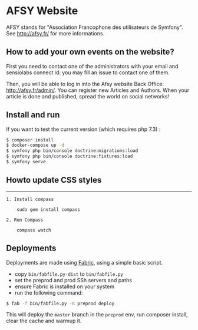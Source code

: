 # AFSY Website

AFSY stands for "Association Francophone des utilisateurs de Symfony".
See http://afsy.fr/ for more informations.

## How to add your own events on the website?

First you need to contact one of the administrators with your email and sensiolabs connect id: you may fill an issue to contact one of them.

Then, you will be able to log in into the Afsy website Back Office: http://afsy.fr/admin/. You can register new Articles and Authors.
When your article is done and published, spread the world on social networks!

## Install and run

If you want to test the current version (which requires php 7.3) :

```bash
$ composer install
$ docker-compose up -d
$ symfony php bin/console doctrine:migrations:load
$ symfony php bin/console doctrine:fixtures:load
$ symfony serve
```

## Howto update CSS styles
---------------------------------------------------
    1. Install compass

        sudo gem install compass

    2. Run Compass

        compass watch

## Deployments

Deployments are made using [Fabric](https://get.fabric.io/), using a simple
basic script.

 * copy `bin/fabfile.py-dist` to `bin/fabfile.py`
 * set the preprod and prod SSh servers and paths
 * ensure Fabric is installed on your system
 * run the following command:

```sh
$ fab -f bin/fabfile.py -R preprod deploy
```

This will deploy the `master` branch in the `preprod` env, run composer
install, clear the cache and warmup it.
